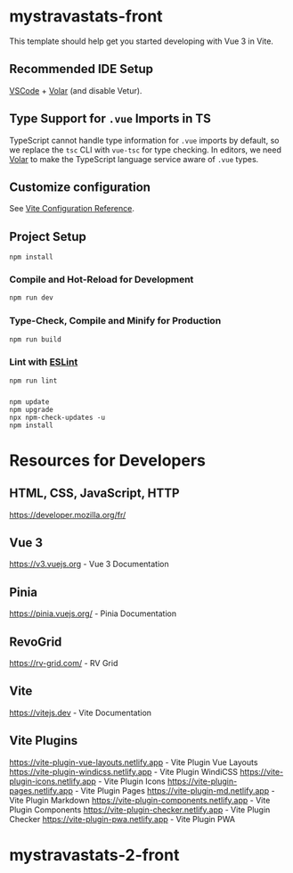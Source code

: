 # mystravastats-front

This template should help get you started developing with Vue 3 in Vite.

## Recommended IDE Setup

[VSCode](https://code.visualstudio.com/) + [Volar](https://marketplace.visualstudio.com/items?itemName=Vue.volar) (and disable Vetur).

## Type Support for `.vue` Imports in TS

TypeScript cannot handle type information for `.vue` imports by default, so we replace the `tsc` CLI with `vue-tsc` for type checking. In editors, we need [Volar](https://marketplace.visualstudio.com/items?itemName=Vue.volar) to make the TypeScript language service aware of `.vue` types.

## Customize configuration

See [Vite Configuration Reference](https://vitejs.dev/config/).

## Project Setup

```shell
npm install
```

### Compile and Hot-Reload for Development

```sh
npm run dev
```

### Type-Check, Compile and Minify for Production

```sh
npm run build
```

### Lint with [ESLint](https://eslint.org/)

```sh
npm run lint
```

### 
```shell
npm update
npm upgrade
npx npm-check-updates -u
npm install
```

# Resources for Developers

## HTML, CSS, JavaScript, HTTP
https://developer.mozilla.org/fr/

## Vue 3
https://v3.vuejs.org - Vue 3 Documentation

## Pinia
https://pinia.vuejs.org/ - Pinia Documentation

## RevoGrid
https://rv-grid.com/ - RV Grid

## Vite
https://vitejs.dev - Vite Documentation

## Vite Plugins
https://vite-plugin-vue-layouts.netlify.app - Vite Plugin Vue Layouts
https://vite-plugin-windicss.netlify.app - Vite Plugin WindiCSS
https://vite-plugin-icons.netlify.app - Vite Plugin Icons
https://vite-plugin-pages.netlify.app - Vite Plugin Pages
https://vite-plugin-md.netlify.app - Vite Plugin Markdown
https://vite-plugin-components.netlify.app - Vite Plugin Components
https://vite-plugin-checker.netlify.app - Vite Plugin Checker
https://vite-plugin-pwa.netlify.app - Vite Plugin PWA

# mystravastats-2-front
